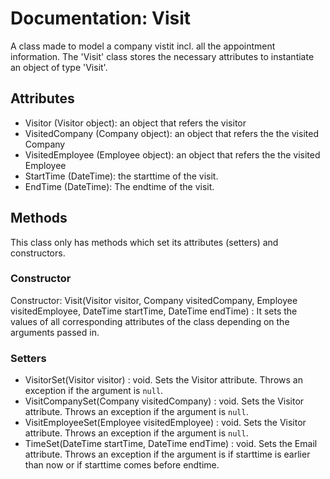 ﻿# Documentation: Visit
A class made to model a company vistit incl. all the appointment information. The 'Visit' class stores the necessary attributes to instantiate an object of type 'Visit'.

## Attributes
* Visitor (Visitor object): an object that refers the visitor
* VisitedCompany (Company object): an object that refers the the visited Company
* VisitedEmployee (Employee object): an object that refers the the visited Employee
* StartTime (DateTime): the starttime of the visit.
* EndTime (DateTime): The endtime of the visit.

## Methods
This class only has methods which set its attributes (setters) and constructors.

### Constructor
Constructor: Visit(Visitor visitor, Company visitedCompany, Employee visitedEmployee, DateTime startTime, DateTime endTime) : It sets the values of all corresponding attributes of the class depending on the arguments passed in.

### Setters
* VisitorSet(Visitor visitor) : void. Sets the Visitor attribute. Throws an exception if the argument is `null`.
* VisitCompanySet(Company visitedCompany) : void. Sets the Visitor attribute. Throws an exception if the argument is `null`.
* VisitEmployeeSet(Employee visitedEmployee) : void. Sets the Visitor attribute. Throws an exception if the argument is `null`.
* TimeSet(DateTime startTime, DateTime endTime) : void. Sets the Email attribute. Throws an exception if the argument is if starttime is earlier than now or if starttime comes before endtime.